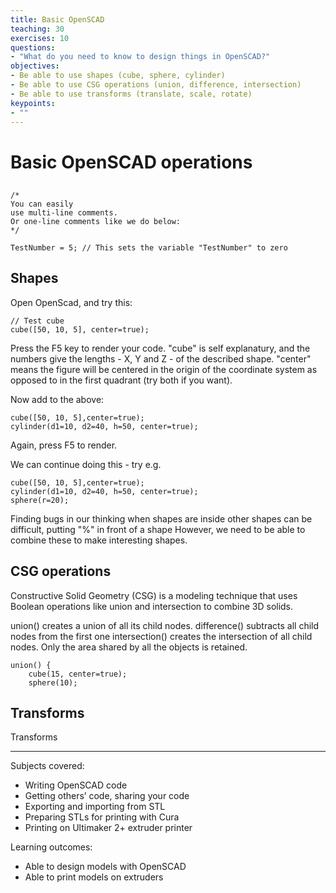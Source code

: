 ```yaml
---
title: Basic OpenSCAD
teaching: 30
exercises: 10
questions:
- "What do you need to know to design things in OpenSCAD?"
objectives:
- Be able to use shapes (cube, sphere, cylinder)
- Be able to use CSG operations (union, difference, intersection)
- Be able to use transforms (translate, scale, rotate)
keypoints:
- ""
---
```


# Basic OpenSCAD operations
##
~~~
/* 
You can easily
use multi-line comments.
Or one-line comments like we do below:
*/

TestNumber = 5; // This sets the variable "TestNumber" to zero
~~~

## Shapes

Open OpenScad, and try this:
~~~
// Test cube
cube([50, 10, 5], center=true);
~~~
Press the F5 key to render your code. "cube" is self explanatury, and the numbers give the lengths - X, Y and Z - of the described shape. "center" means the figure will be centered in the origin of the coordinate system as opposed to in the first quadrant (try both if you want).

Now add to the above:
~~~
cube([50, 10, 5],center=true);
cylinder(d1=10, d2=40, h=50, center=true);
~~~
Again, press F5 to render.

We can continue doing this - try e.g.
~~~
cube([50, 10, 5],center=true);
cylinder(d1=10, d2=40, h=50, center=true);
sphere(r=20);
~~~
Finding bugs in our thinking when shapes are inside other shapes can be difficult, putting "%" in front of a shape 
However, we need to be able to combine these to make interesting shapes.

## CSG operations
Constructive Solid Geometry (CSG) is a modeling technique that uses Boolean operations like union and intersection to combine 3D solids.

union() creates a union of all its child nodes.
difference() subtracts all child nodes from the first one
intersection() creates the intersection of all child nodes. Only the area shared by all the objects is retained.

~~~
union() {
    cube(15, center=true);
    sphere(10);
~~~

## Transforms
Transforms

---

Subjects covered:
- Writing OpenSCAD code
- Getting others’ code, sharing your code
- Exporting and importing from STL
- Preparing STLs for printing with Cura
- Printing on Ultimaker 2+ extruder printer

Learning outcomes:
- Able to design models with OpenSCAD
- Able to print models on extruders
